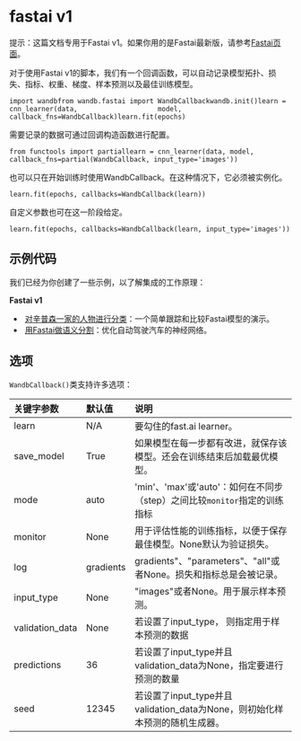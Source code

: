 # fastai v1

提示：这篇文档专用于Fastai v1。如果你用的是Fastai最新版，请参考[Fastai页面](https://docs.wandb.ai/v/zh-hans/integrations/fast.ai)。

对于使用Fastai v1的脚本，我们有一个回调函数，可以自动记录模型拓扑、损失、指标、权重、梯度、样本预测以及最佳训练模型。

```text
import wandbfrom wandb.fastai import WandbCallback​wandb.init()​learn = cnn_learner(data,                    model,                    callback_fns=WandbCallback)learn.fit(epochs)
```

需要记录的数据可通过回调构造函数进行配置。

```text
from functools import partial​learn = cnn_learner(data, model, callback_fns=partial(WandbCallback, input_type='images'))
```

也可以只在开始训练时使用WandbCallback。在这种情况下，它必须被实例化。

```text
learn.fit(epochs, callbacks=WandbCallback(learn))
```

自定义参数也可在这一阶段给定。

```text
learn.fit(epochs, callbacks=WandbCallback(learn, input_type='images'))
```

## **示例代码** <a id="example-code"></a>

我们已经为你创建了一些示例，以了解集成的工作原理：

**Fastai v1**

*  ​ [对辛普森一家的人物进行分类](https://github.com/borisdayma/simpsons-fastai)：一个简单跟踪和比较Fastai模型的演示。
* ​ [用Fastai做语义分割](https://github.com/borisdayma/semantic-segmentation)：优化自动驾驶汽车的神经网络。‌

##  **选项** <a id="options"></a>

 `WandbCallback()`‌类支持许多选项：

| 关键字参数 | 默认值 | 说明 |
| :--- | :--- | :--- |
| learn | N/A | 要勾住的fast.ai learner。 |
| save\_model | True | 如果模型在每一步都有改进，就保存该模型。还会在训练结束后加载最优模型。 |
| mode | auto | 'min'、'max'或'auto'：如何在不同步（step）之间比较`monitor`指定的训练指标 |
| monitor | None | 用于评估性能的训练指标，以便于保存最佳模型。None默认为验证损失。 |
| log | gradients | gradients"、"parameters"、"all"或者None。损失和指标总是会被记录。 |
| input\_type | None | "images"或者None。用于展示样本预测。 |
| validation\_data | None | 若设置了input\_type， 则指定用于样本预测的数据 |
| predictions | 36 | 若设置了input\_type并且validation\_data为None，指定要进行预测的数量 |
| seed | 12345 | 若设置了input\_type并且validation\_data为None，则初始化样本预测的随机生成器。 |

[  
](https://docs.wandb.ai/integrations/fastai)

